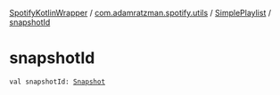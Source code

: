 [SpotifyKotlinWrapper](../../index.md) / [com.adamratzman.spotify.utils](../index.md) / [SimplePlaylist](index.md) / [snapshotId](./snapshot-id.md)

# snapshotId

`val snapshotId: `[`Snapshot`](../../com.adamratzman.spotify.endpoints.client/-client-playlist-a-p-i/-snapshot/index.md)